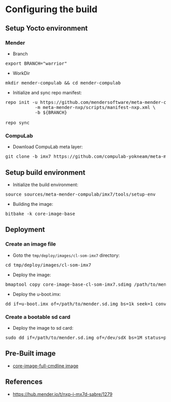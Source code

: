# Configuring the build

## Setup Yocto environment

### Mender

* Branch
<pre>
export BRANCH="warrior"
</pre>
* WorkDir
<pre>
mkdir mender-compulab && cd mender-compulab
</pre>
* Initialize and sync repo manifest:
<pre>
repo init -u https://github.com/mendersoftware/meta-mender-community \
           -m meta-mender-nxp/scripts/manifest-nxp.xml \
           -b ${BRANCH}

repo sync
</pre>

### CompuLab

* Download CompuLab meta layer:
<pre>
git clone -b imx7 https://github.com/compulab-yokneam/meta-mender-compulab.git sources/meta-mender-compulab/
</pre>

## Setup build environment
* Initialize the build environment:
<pre>
source sources/meta-mender-compulab/imx7/tools/setup-env
</pre>
* Building the image:
<pre>
bitbake -k core-image-base
</pre>

## Deployment
### Create an image file
* Goto the `tmp/deploy/images/cl-som-imx7` directory:
<pre>
cd tmp/deploy/images/cl-som-imx7
</pre>

* Deploy the image:
<pre>
bmaptool copy core-image-base-cl-som-imx7.sdimg /path/to/mender.sd.img
</pre>

* Deploy the u-boot.imx:
<pre>
dd if=u-boot.imx of=/path/to/mender.sd.img bs=1k seek=1 conv=notrunc
</pre>

### Create a bootable sd card
* Deploy the image to sd card:
<pre>
sudo dd if=/path/to/mender.sd.img of=/dev/sdX bs=1M status=progress
</pre>

## Pre-Built image
* [core-image-full-cmdline image](https://drive.google.com/drive/folders/1ZRijCNB07aNvu3uUNTiG4YJgRuCXPYaV)

## References
* https://hub.mender.io/t/nxp-i-mx7d-sabre/1279

